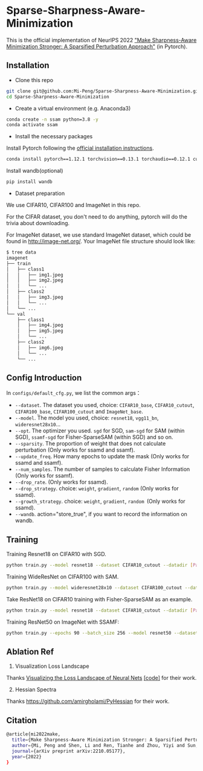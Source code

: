 # Sparse-Sharpness-Aware-Minimization

This is the official implementation of NeurIPS 2022 ["Make Sharpness-Aware Minimization Stronger: A Sparsified Perturbation Approach"](https://arxiv.org/abs/2210.05177#) (in Pytorch).  

<!-- ## Introduction -->

## Installation
- Clone this repo
```bash
git clone git@github.com:Mi-Peng/Sparse-Sharpness-Aware-Minimization.git
cd Sparse-Sharpness-Aware-Minimization
```

- Create a virtual environment (e.g. Anaconda3)
```bash
conda create -n ssam python=3.8 -y
conda activate ssam
```
- Install the necessary packages

Install Pytorch following the [official installation instructions](https://pytorch.org/get-started/locally/).
```bash
conda install pytorch==1.12.1 torchvision==0.13.1 torchaudio==0.12.1 cudatoolkit=11.3 -c pytorch
```

Install wandb(optional)
```bash
pip install wandb
```

- Dataset preparation

We use CIFAR10, CIFAR100 and ImageNet in this repo.

For the CIFAR dataset, you don't need to do anything, pytorch will do the trivia about downloading.

For ImageNet dataset, we use standard ImageNet dataset, which could be found in  http://image-net.org/. Your ImageNet file structure should look like:
```bash
$ tree data
imagenet
├── train
│   ├── class1
│   │   ├── img1.jpeg
│   │   ├── img2.jpeg
│   │   └── ...
│   ├── class2
│   │   ├── img3.jpeg
│   │   └── ...
│   └── ...
└── val
    ├── class1
    │   ├── img4.jpeg
    │   ├── img5.jpeg
    │   └── ...
    ├── class2
    │   ├── img6.jpeg
    │   └── ...
    └── ...
```
## Config Introduction
In `configs/default_cfg.py`, we list the common args：
- `--dataset`. The dataset you used, choice: `CIFAR10_base`, `CIFAR10_cutout`, `CIFAR100_base`, `CIFAR100_cutout` and `ImageNet_base`.
- `--model`. The model you used, choice: `resnet18`, `vgg11_bn`, `wideresnet28x10`...
- `--opt`. The optimizer you used. `sgd` for SGD, `sam-sgd` for SAM (within SGD), `ssamf-sgd` for Fisher-SparseSAM (within SGD) and so on.
- `--sparsity`. The proportion of weight that does not calculate perturbation (Only works for ssamd and ssamf).
- `--update_freq`. How many epochs to update the mask (Only works for ssamd and ssamf).
- `--num_samples`. The number of samples to calculate Fisher Information (Only works for ssamf).
- `--drop_rate`. (Only works for ssamd). 
- `--drop_strategy`. choice: `weight`, `gradient`, `random` (Only works for ssamd). 
- `--growth_strategy`. choice:  `weight`, `gradient`, `random `(Only works for ssamd).
- `--wandb`. action="store_true", if you want to record the information on wandb.

## Training
Training Resnet18 on CIFAR10 with SGD.
```bash
python train.py --model resnet18 --dataset CIFAR10_cutout --datadir [Path2Data] --opt sgd --lr 0.05 --weight_decay 5e-4 --seed 1234 --wandb
```

Training WideResNet on CIFAR100 with SAM.
```bash
python train.py --model wideresnet28x10 --dataset CIFAR100_cutout --datadir [Path2Data] --opt sam-sgd --lr 0.05 --weight_decay 1e-3 --rho 0.2 --seed 1234 --wandb
```

Take ResNet18 on CIFAR10 training with Fisher-SparseSAM as an example.
```bash
python train.py --model resnet18 --dataset CIFAR10_cutout --datadir [Path2Data] --opt ssamf-sgd --rho 0.1 --weight_decay 1e-3 --sparsity 0.5 --num_samples 16 --update_freq 1 --seed 1234 --wandb
```


Training ResNet50 on ImageNet with SSAMF:
```bash
python train.py --epochs 90 --batch_size 256 --model resnet50 --dataset ImageNet_base --datadir [Path2Data] --opt ssamf-sgd --rho 0.7 --weight_decay 1e-4 --sparsity 0.5 --num_samples 128 --update_freq 1 --seed 1234
```

## Ablation Ref
1. Visualization Loss Landscape

Thanks [Visualizing the Loss Landscape of Neural Nets](https://arxiv.org/abs/1712.09913) [\[code\]](https://github.com/tomgoldstein/loss-landscape) for their work.

2. Hessian Spectra

Thanks https://github.com/amirgholami/PyHessian for their work.


## Citation
```bash
@article{mi2022make,
  title={Make Sharpness-Aware Minimization Stronger: A Sparsified Perturbation Approach},
  author={Mi, Peng and Shen, Li and Ren, Tianhe and Zhou, Yiyi and Sun, Xiaoshuai and Ji, Rongrong and Tao, Dacheng},
  journal={arXiv preprint arXiv:2210.05177},
  year={2022}
}
```
